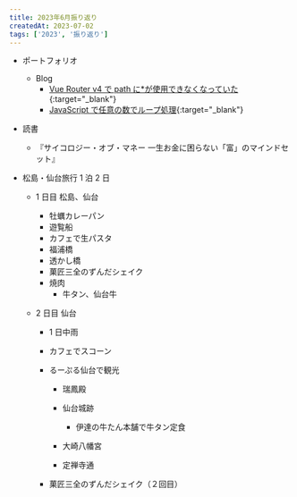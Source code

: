 ```yaml
---
title: 2023年6月振り返り
createdAt: 2023-07-02
tags: ['2023', '振り返り']
---
```


- ポートフォリオ
  - Blog
    - [Vue Router v4 で path に\*が使用できなくなっていた](https://ryo-portfolio.vercel.app/blog/article/vue-router-v4-not-found){:target="\_blank"}
    - [JavaScript で任意の数でループ処理](https://ryo-portfolio.vercel.app/blog/article/n-loop){:target="\_blank"}
- 読書
  - 『サイコロジー・オブ・マネー 一生お金に困らない「富」のマインドセット』
- 松島・仙台旅行 1 泊 2 日

  - 1 日目 松島、仙台

    - 牡蠣カレーパン
    - 遊覧船
    - カフェで生パスタ
    - 福浦橋
    - 透かし橋
    - 菓匠三全のずんだシェイク
    - 焼肉
      - 牛タン、仙台牛

  - 2 日目 仙台

    - 1 日中雨
    - カフェでスコーン
    - るーぷる仙台で観光

      - 瑞鳳殿
      - 仙台城跡
        - 伊達の牛たん本舗で牛タン定食
      - 大崎八幡宮

      - 定禅寺通

    - 菓匠三全のずんだシェイク（２回目）
